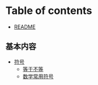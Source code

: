 # Table of contents

* [README](README.md)

## 基本内容

* [符号](ji-ben-nei-rong/fu-hao/README.md)
  * [等于不等](ji-ben-nei-rong/fu-hao/deng-yu-bu-deng.md)
  * [数学常用符号](ji-ben-nei-rong/fu-hao/shu-xue-chang-yong-fu-hao.md)

